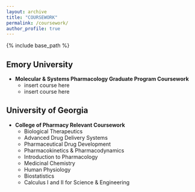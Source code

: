 ```yaml
---
layout: archive
title: "COURSEWORK"
permalink: /coursework/
author_profile: true
---
```


{% include base_path %}


## Emory University ##

* **Molecular & Systems Pharmacology Graduate Program Coursework**
  * insert course here
  * insert course here
 

## University of Georgia ##

* **College of Pharmacy Relevant Coursework**
  * Biological Therapeutics
  * Advanced Drug Delivery Systems
  * Pharmaceutical Drug Development
  * Pharmacokinetics & Pharmacodynamics
  * Introduction to Pharmacology
  * Medicinal Chemistry
  * Human Physiology
  * Biostatistics
  * Calculus I and II for Science & Engineering
